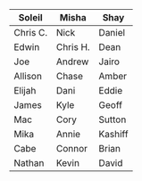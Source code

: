 |Soleil     |Misha      |Shay      |
|---|---|---|
| Chris C.  | Nick      | Daniel   |
| Edwin     | Chris H.  | Dean     |
| Joe       | Andrew    | Jairo    |
| Allison   | Chase     | Amber    |
| Elijah    | Dani      | Eddie    |
| James     | Kyle      | Geoff    |
| Mac       | Cory      | Sutton   |
| Mika      | Annie     | Kashiff  |
| Cabe      | Connor    | Brian    |
| Nathan    | Kevin     | David    |
